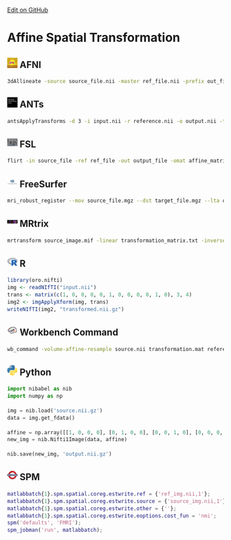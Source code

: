 [Edit on GitHub](https://github.com/childmindresearch/NeuRosetta/edit/main/src/image_transformation/affine_spatial_transformation.md)
# Affine Spatial Transformation

## <img src="../icons/afni.png" height="24px" /> AFNI
```sh
3dAllineate -source source_file.nii -master ref_file.nii -prefix out_file.nii
```

## <img src="../icons/ants.png" height="24px" /> ANTs
```sh
antsApplyTransforms -d 3 -i input.nii -r reference.nii -o output.nii -t transformation0GenericAffine.mat
```

## <img src="../icons/fsl.png" height="24px" /> FSL
```sh
flirt -in source_file -ref ref_file -out output_file -omat affine_matrix -bins 256 -cost corratio -searchrx -90 90 -searchry -90 90 -searchrz -90 90 -dof 12 -interp trilinear
```

## <img src="../icons/freesurfer.png" height="24px" /> FreeSurfer
```sh
mri_robust_register --mov source_file.mgz --dst target_file.mgz --lta output.lta --satit --cost corratio
```

## <img src="../icons/mrtrix.png" height="24px" /> MRtrix
```sh
mrtransform source_image.mif -linear transformation_matrix.txt -inverse output.mif
```

## <img src="../icons/r.png" height="24px" /> R
```r
library(oro.nifti)
img <- readNIfTI("input.nii")
trans <- matrix(c(1, 0, 0, 0, 0, 1, 0, 0, 0, 0, 1, 0), 3, 4)
img2 <- imgApplyXform(img, trans)
writeNIfTI(img2, "transformed.nii.gz")
```

## <img src="../icons/workbench_command.png" height="24px" /> Workbench Command
```sh
wb_command -volume-affine-resample source.nii transformation.mat reference.nii CUBIC output.nii
```

## <img src="../icons/python.png" height="24px" /> Python
```python
import nibabel as nib
import numpy as np

img = nib.load('source.nii.gz')
data = img.get_fdata()

affine = np.array([[1, 0, 0, 0], [0, 1, 0, 0], [0, 0, 1, 0], [0, 0, 0, 1]])
new_img = nib.Nifti1Image(data, affine)

nib.save(new_img, 'output.nii.gz')
```

## <img src="../icons/spm.png" height="24px" /> SPM
```matlab
matlabbatch{1}.spm.spatial.coreg.estwrite.ref = {'ref_img.nii,1'};
matlabbatch{1}.spm.spatial.coreg.estwrite.source = {'source_img.nii,1'};
matlabbatch{1}.spm.spatial.coreg.estwrite.other = {''};
matlabbatch{1}.spm.spatial.coreg.estwrite.eoptions.cost_fun = 'nmi';
spm('defaults', 'FMRI');
spm_jobman('run', matlabbatch);
```
